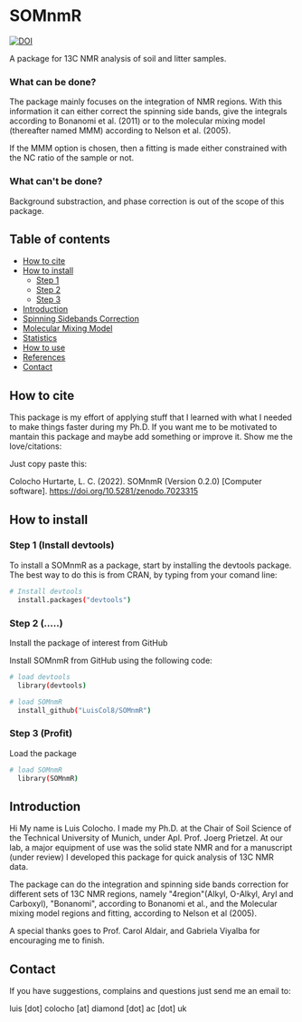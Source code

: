 # SOMnmR
[![DOI](https://zenodo.org/badge/DOI/10.5281/zenodo.7023315.svg)](https://doi.org/10.5281/zenodo.10137768)

A package for 13C NMR analysis of soil and litter samples.

### What can be done?

The package mainly focuses on the integration of NMR regions. With this information it can either correct the spinning side bands,
give the integrals according to Bonanomi et al. (2011) or to the molecular mixing model (thereafter named MMM) according to Nelson et al. (2005). 

If the MMM option is chosen, then a fitting is made either constrained with the NC ratio of the sample or not.

### What can't be done?

Background substraction, and phase correction is out of the scope of this package.

## Table of contents
- [How to cite](#how-to-cite)
- [How to install](#how-to-install)
  * [Step 1](#step-1)
  * [Step 2](#step-2)
  * [Step 3](#step-3)
- [Introduction](#introduction)
- [Spinning Sidebands Correction](spinning-sidebands-correction.md)
- [Molecular Mixing Model](molecular-mixing-model.md)
- [Statistics](statistics.md)
- [How to use](how-to-use.md)
- [References](references.md)
- [Contact](#contact)

## How to cite

This package is my effort of applying stuff that I learned with what I needed to make things faster during my Ph.D.
If you want me to be motivated to mantain this package and maybe add something or improve it. Show me the love/citations:

Just copy paste this:


Colocho Hurtarte, L. C. (2022). SOMnmR (Version 0.2.0) [Computer software]. https://doi.org/10.5281/zenodo.7023315


## How to install

### Step 1 (Install devtools)
To install a SOMnmR as a package, start by installing the devtools package. The best way to do this is from CRAN, by typing from your comand line:

```bash
# Install devtools
  install.packages("devtools")
```

### Step 2 (.....)
Install the package of interest from GitHub

Install SOMnmR from GitHub using the following code:

```bash
# load devtools
  library(devtools)

# load SOMnmR
  install_github("LuisCol8/SOMnmR")
```

 
### Step 3 (Profit)
Load the package
	
```bash
# load SOMnmR
  library(SOMnmR)

```

## Introduction

Hi My name is Luis Colocho.
I made my Ph.D. at the Chair of Soil Science of the Technical University of Munich, under Apl. Prof. Joerg Prietzel.
At our lab, a major equipment of use was the solid state NMR and for a manuscript (under review) I developed this package for quick analysis of 13C NMR data.

The package can do the integration and spinning side bands correction for different sets of 13C NMR regions, namely "4region"(Alkyl, O-Alkyl, Aryl and Carboxyl), "Bonanomi", according to Bonanomi et al., and the Molecular mixing model regions and fitting, according to Nelson et al (2005).

A special thanks goes to Prof. Carol Aldair, and Gabriela Viyalba for encouraging me to finish.

## Contact

If you have suggestions, complains and questions just send me an email to:

luis [dot] colocho [at] diamond [dot] ac [dot] uk

